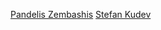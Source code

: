 [Pandelis Zembashis](http://twitter.com/pandelisz)
[Stefan Kudev](https://www.linkedin.com/in/stefankudev)
